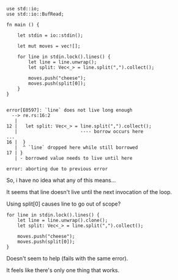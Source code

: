 
    use std::io;
    use std::io::BufRead;
    
    fn main () {
    
    	let stdin = io::stdin();
    
    	let mut moves = vec![];
    
    	for line in stdin.lock().lines() {
    		let line = line.unwrap();
    		let split: Vec<_> = line.split(",").collect();
    
    		moves.push("cheese");
    		moves.push(split[0]);
    	}
    }


    error[E0597]: `line` does not live long enough
      --> re.rs:16:2
       |
    12 |   let split: Vec<_> = line.split(",").collect();
       |                       ---- borrow occurs here
    ...
    16 |  }
       |  ^ `line` dropped here while still borrowed
    17 | }
       | - borrowed value needs to live until here
    
    error: aborting due to previous error


So, i have no idea what any of this means...

It seems that line doesn't live until the next invocation of the loop.

Using split[0] causes line to go out of scope?

    for line in stdin.lock().lines() {
    	let line = line.unwrap().clone();
    	let split: Vec<_> = line.split(",").collect();

    	moves.push("cheese");
    	moves.push(split[0]);
    }

Doesn't seem to help (fails with the same error).

It feels like there's only one thing that works.
